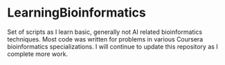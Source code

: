 # LearningBioinformatics
Set of scripts as I learn basic, generally not AI related bioinformatics techniques. Most code was written for problems in various Coursera bioinformatics specializations. I will continue to update this repository as I complete more work.
